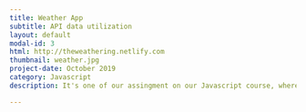 ```yaml
---
title: Weather App
subtitle: API data utilization
layout: default
modal-id: 3
html: http://theweathering.netlify.com
thumbnail: weather.jpg
project-date: October 2019
category: Javascript
description: It's one of our assingment on our Javascript course, where we use an API then utilize it to display its data.

---
```

